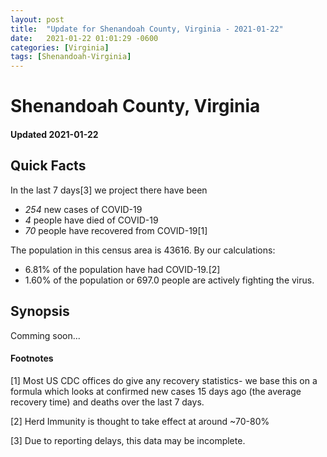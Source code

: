 ```yaml
---
layout: post
title:  "Update for Shenandoah County, Virginia - 2021-01-22"
date:   2021-01-22 01:01:29 -0600
categories: [Virginia]
tags: [Shenandoah-Virginia]
---
```


# Shenandoah County, Virginia
#### Updated 2021-01-22

## Quick Facts

In the last 7 days[3] we project there have been
- *254* new cases of COVID-19
- *4* people have died of COVID-19
- *70* people have recovered from COVID-19[1]

The population in this census area is 43616. By our calculations:
- 6.81% of the population have had COVID-19.[2]
- 1.60% of the population or 697.0 people are actively fighting the virus.

## Synopsis

Comming soon...


#### Footnotes

[1] Most US CDC offices do give any recovery statistics- we base this on a formula which looks at confirmed new cases
15 days ago (the average recovery time) and deaths over the last 7 days.

[2] Herd Immunity is thought to take effect at around ~70-80%

[3] Due to reporting delays, this data may be incomplete.
 
    